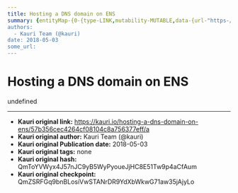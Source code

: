 ```yaml
---
title: Hosting a DNS domain on ENS
summary: {entityMap-{0-{type-LINK,mutability-MUTABLE,data-{url-"https-//docs.ens.domains/en/latest/deploying.html},1-{type-LINK,mutability-MUTABLE,data-{url-https-//github.com/ethereum/ens/blob/master/contracts/DNSResolver.sol},2-{type-LINK,mutability-MUTABLE,data-{url-https-//docs.ens.domains/en/latest/userguide.html-interacting},3-{type-LINK,mutability-MUTABLE,data-{url-https-//github.com/ethereum/ens/blob/master/ens.domains.zone},4-{type-LINK,mutability-MUTABLE,data-{url-https-//github.com/arachnid/en
authors:
  - Kauri Team (@kauri)
date: 2018-05-03
some_url: 
---
```


# Hosting a DNS domain on ENS


undefined


---

- **Kauri original link:** https://kauri.io/hosting-a-dns-domain-on-ens/57b356cec4264cf08104c8a756377eff/a
- **Kauri original author:** Kauri Team (@kauri)
- **Kauri original Publication date:** 2018-05-03
- **Kauri original tags:** none
- **Kauri original hash:** QmToYVWyx4J57nJC9yB5WyPyoueJjHC8E51Tw9p4aCfAum
- **Kauri original checkpoint:** QmZSRFGq9bnBLosiVwSTANrDR9YdXbWkwG71aw35jAjyLo




